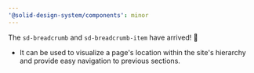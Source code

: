 ```yaml
---
'@solid-design-system/components': minor
---
```


The `sd-breadcrumb` and `sd-breadcrumb-item` have arrived! 🎉
- It can be used to visualize a page's location within the site's hierarchy and provide easy navigation to previous sections.

